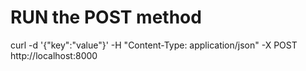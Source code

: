 # RUN the POST method
curl -d '{"key":"value"}' -H "Content-Type: application/json" -X POST http://localhost:8000
